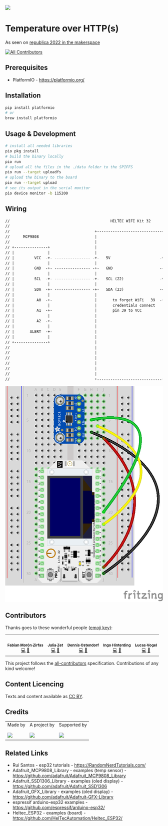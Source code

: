 ![](https://img.shields.io/badge/Built%20with%20%E2%9D%A4%EF%B8%8F-at%20Technologiestiftung%20Berlin-blue)

# Temperature over HTTP(s)

As seen on [republica 2022 in the makerspace](https://re-publica.com/en/node/359)

<!-- ALL-CONTRIBUTORS-BADGE:START - Do not remove or modify this section -->

[![All Contributors](https://img.shields.io/badge/all_contributors-3-orange.svg?style=flat-square)](#contributors-)

<!-- ALL-CONTRIBUTORS-BADGE:END -->

<!--

How to:

- You dont need to use every section. Only the ones that apply to your project.
- Adjust the files on .github/ISSUE_TEMPLATE/* how you need them
- Adjust the file on .github/CODEOWNERS to match your team
- If you use staging and main branches use this template for .github/renovate.json


```json
{
   "$schema": "https://docs.renovatebot.com/renovate-schema.json",
  "extends": [
    "@inpyjamas"
  ],
    "baseBranches": [
    "staging"
  ]
}
```

Bonus:

Use all-contributors

npx all-contributors-cli check
npx all-contributors-cli add ff6347 doc

You can use it on GitHub just by commeting on PRs and issues:

```
@all-contributors please add @ff6347 for infrastructure, tests and code
```
Read more here https://allcontributors.org/


Get fancy shields at https://shields.io
 -->

## Prerequisites

- PlatformIO - https://platformio.org/

## Installation

```bash
pip install platformio
# or
brew install platformio
```

## Usage & Development

```bash
# install all needed libraries
pio pkg install
# build the binary locally
pio run
# upload all the files in the ./data folder to the SPIFFS
pio run --target uploadfs
# upload the binary to the board
pio run --target upload
# see its output in the serial monitor
pio device monitor -b 115200
```

## Wiring

```txt
//                                             HELTEC WIFI Kit 32
//
//                                      +-----------------------------+
//      MCP9808                         |                             |
//                                      |                             |
// +---------------+                    |                             |
// |               |                    |                             |
// |         VCC  -+- ---------------- -+-   5V                      -+
// |               |                    |                             |
// |         GND  -+- ---------------- -+-   GND                     -+
// |               |                    |                             |
// |         SCL  -+- ---------------- -+-   SCL (22)                -+
// |               |                    |                             |
// |         SDA  -+- ---------------- -+-   SDA (23)                -+
// |               |                    |                             |
// |          A0  -+-                   |       to forget WiFi   39  -+
// |               |                    |       credentials connect   |
// |          A1  -+-                   |       pin 39 to VCC         |
// |               |                    |                             |
// |          A2  -+-                   |                             |
// |               |                    |                             |
// |       ALERT  -+-                   |                             |
// |               |                    |                             |
// +---------------+                    |                             |
//                                      |                             |
//                                      |                             |
//                                      |                             |
//                                      |                             |
//                                      |                             |
//                                      |                             |
//                                      +-----------------------------+
```

![](./docs/wiring-temp_bb.png)

## Contributors

Thanks goes to these wonderful people ([emoji key](https://allcontributors.org/docs/en/emoji-key)):

<!-- ALL-CONTRIBUTORS-LIST:START - Do not remove or modify this section -->
<!-- prettier-ignore-start -->
<!-- markdownlint-disable -->
<table>
  <tr>
    <td align="center"><a href="https://fabianmoronzirfas.me/"><img src="https://avatars.githubusercontent.com/u/315106?v=4?s=64" width="64px;" alt=""/><br /><sub><b>Fabian Morón Zirfas</b></sub></a><br /><a href="https://github.com/technologiestiftung/stadtpuls-sensors/commits?author=ff6347" title="Code">💻</a> <a href="https://github.com/technologiestiftung/stadtpuls-sensors/commits?author=ff6347" title="Documentation">📖</a></td>
    <td align="center"><a href="https://github.com/julizet"><img src="https://avatars.githubusercontent.com/u/52455010?v=4?s=64" width="64px;" alt=""/><br /><sub><b>Julia Zet</b></sub></a><br /><a href="https://github.com/technologiestiftung/stadtpuls-sensors/commits?author=julizet" title="Code">💻</a> <a href="https://github.com/technologiestiftung/stadtpuls-sensors/commits?author=julizet" title="Documentation">📖</a></td>
    <td align="center"><a href="https://github.com/dnsos"><img src="https://avatars.githubusercontent.com/u/15640196?v=4?s=64" width="64px;" alt=""/><br /><sub><b>Dennis Ostendorf</b></sub></a><br /><a href="https://github.com/technologiestiftung/stadtpuls-sensors/commits?author=dnsos" title="Code">💻</a> <a href="https://github.com/technologiestiftung/stadtpuls-sensors/commits?author=dnsos" title="Documentation">📖</a></td>
    <td align="center"><a href="http://www.awsm.de/"><img src="https://avatars.githubusercontent.com/u/434355?v=4?s=64" width="64px;" alt=""/><br /><sub><b>Ingo Hinterding</b></sub></a><br /><a href="https://github.com/technologiestiftung/stadtpuls-sensors/commits?author=Esshahn" title="Code">💻</a> <a href="https://github.com/technologiestiftung/stadtpuls-sensors/commits?author=Esshahn" title="Documentation">📖</a></td>
    <td align="center"><a href="https://github.com/vogelino"><img src="https://avatars.githubusercontent.com/u/2759340?v=4?s=64" width="64px;" alt=""/><br /><sub><b>Lucas Vogel</b></sub></a><br /><a href="https://github.com/technologiestiftung/stadtpuls-sensors/commits?author=vogelino" title="Code">💻</a> <a href="https://github.com/technologiestiftung/stadtpuls-sensors/commits?author=vogelino" title="Documentation">📖</a></td>
  </tr>
</table>

<!-- markdownlint-restore -->
<!-- prettier-ignore-end -->

<!-- ALL-CONTRIBUTORS-LIST:END -->

This project follows the [all-contributors](https://github.com/all-contributors/all-contributors) specification. Contributions of any kind welcome!

## Content Licencing

Texts and content available as [CC BY](https://creativecommons.org/licenses/by/3.0/de/).

## Credits

<table>
  <tr>
    <td>
      Made by <a src="https://citylab-berlin.org/de/start/">
        <br />
        <br />
        <img width="200" src="https://citylab-berlin.org/wp-content/uploads/2021/05/citylab-logo.svg" />
      </a>
    </td>
    <td>
      A project by <a src="https://www.technologiestiftung-berlin.de/">
        <br />
        <br />
        <img width="150" src="https://citylab-berlin.org/wp-content/uploads/2021/05/tsb.svg" />
      </a>
    </td>
    <td>
      Supported by <a src="https://www.berlin.de/rbmskzl/">
        <br />
        <br />
        <img width="80" src="https://citylab-berlin.org/wp-content/uploads/2021/12/B_RBmin_Skzl_Logo_DE_V_PT_RGB-300x200.png" />
      </a>
    </td>
  </tr>
</table>

## Related Links

- Rui Santos - esp32 tutorials - https://RandomNerdTutorials.com/
- Adafruit_MCP9808_Library - examples (temp sensor) - https://github.com/adafruit/Adafruit_MCP9808_Library
- Adafruit_SSD1306_Library - examples (oled display) - https://github.com/adafruit/Adafruit_SSD1306
- Adafruit_GFX_Library - examples (oled display) - https://github.com/adafruit/Adafruit-GFX-Library
- espressif arduino-esp32 examples - https://github.com/espressif/arduino-esp32/
- Heltec_ESP32 - examples (board) - https://github.com/HelTecAutomation/Heltec_ESP32/
